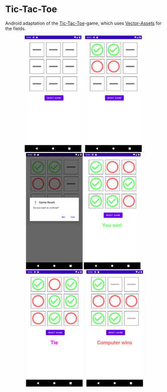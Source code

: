 # Tic-Tac-Toe

Android adaptation of the [Tic-Tac-Toe](https://de.wikipedia.org/wiki/Tic-Tac-Toe)-game, which uses [Vector-Assets](https://developer.android.com/studio/write/vector-asset-studio) for the fields.

<div style="text-align: center">
    <img src="./images/start.png" alt="screenshot_1" width="180" />&nbsp;&nbsp;
    <img src="./images/playing.png" alt="screenshot_2" width="180" />&nbsp;&nbsp;
    <img src="./images/reset.png" alt="screenshot_3" width="180" />
    <img src="./images/won.png" alt="screenshot_4" width="180" />&nbsp;&nbsp;
    <img src="./images/tie.png" alt="screenshot_5" width="180" />&nbsp;&nbsp;
    <img src="./images/lose.png" alt="screenshot_5" width="180" />
</div>
